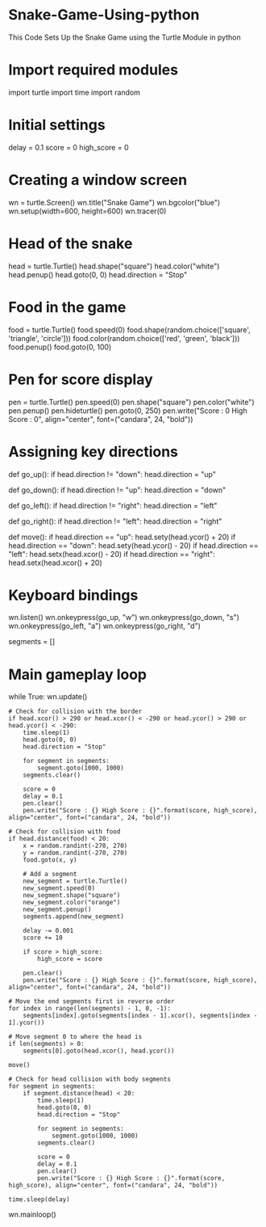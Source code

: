 # Snake-Game-Using-python
This Code Sets Up the Snake Game using the Turtle Module in python  
# Import required modules
import turtle
import time
import random

# Initial settings
delay = 0.1
score = 0
high_score = 0

# Creating a window screen
wn = turtle.Screen()
wn.title("Snake Game")
wn.bgcolor("blue")
wn.setup(width=600, height=600)
wn.tracer(0)

# Head of the snake
head = turtle.Turtle()
head.shape("square")
head.color("white")
head.penup()
head.goto(0, 0)
head.direction = "Stop"

# Food in the game
food = turtle.Turtle()
food.speed(0)
food.shape(random.choice(['square', 'triangle', 'circle']))
food.color(random.choice(['red', 'green', 'black']))
food.penup()
food.goto(0, 100)

# Pen for score display
pen = turtle.Turtle()
pen.speed(0)
pen.shape("square")
pen.color("white")
pen.penup()
pen.hideturtle()
pen.goto(0, 250)
pen.write("Score : 0  High Score : 0", align="center", font=("candara", 24, "bold"))

# Assigning key directions
def go_up():
    if head.direction != "down":
        head.direction = "up"

def go_down():
    if head.direction != "up":
        head.direction = "down"

def go_left():
    if head.direction != "right":
        head.direction = "left"

def go_right():
    if head.direction != "left":
        head.direction = "right"

def move():
    if head.direction == "up":
        head.sety(head.ycor() + 20)
    if head.direction == "down":
        head.sety(head.ycor() - 20)
    if head.direction == "left":
        head.setx(head.xcor() - 20)
    if head.direction == "right":
        head.setx(head.xcor() + 20)

# Keyboard bindings
wn.listen()
wn.onkeypress(go_up, "w")
wn.onkeypress(go_down, "s")
wn.onkeypress(go_left, "a")
wn.onkeypress(go_right, "d")

segments = []

# Main gameplay loop
while True:
    wn.update()

    # Check for collision with the border
    if head.xcor() > 290 or head.xcor() < -290 or head.ycor() > 290 or head.ycor() < -290:
        time.sleep(1)
        head.goto(0, 0)
        head.direction = "Stop"

        for segment in segments:
            segment.goto(1000, 1000)
        segments.clear()

        score = 0
        delay = 0.1
        pen.clear()
        pen.write("Score : {} High Score : {}".format(score, high_score), align="center", font=("candara", 24, "bold"))

    # Check for collision with food
    if head.distance(food) < 20:
        x = random.randint(-270, 270)
        y = random.randint(-270, 270)
        food.goto(x, y)

        # Add a segment
        new_segment = turtle.Turtle()
        new_segment.speed(0)
        new_segment.shape("square")
        new_segment.color("orange")
        new_segment.penup()
        segments.append(new_segment)

        delay -= 0.001
        score += 10

        if score > high_score:
            high_score = score

        pen.clear()
        pen.write("Score : {} High Score : {}".format(score, high_score), align="center", font=("candara", 24, "bold"))

    # Move the end segments first in reverse order
    for index in range(len(segments) - 1, 0, -1):
        segments[index].goto(segments[index - 1].xcor(), segments[index - 1].ycor())

    # Move segment 0 to where the head is
    if len(segments) > 0:
        segments[0].goto(head.xcor(), head.ycor())

    move()

    # Check for head collision with body segments
    for segment in segments:
        if segment.distance(head) < 20:
            time.sleep(1)
            head.goto(0, 0)
            head.direction = "Stop"

            for segment in segments:
                segment.goto(1000, 1000)
            segments.clear()

            score = 0
            delay = 0.1
            pen.clear()
            pen.write("Score : {} High Score : {}".format(score, high_score), align="center", font=("candara", 24, "bold"))

    time.sleep(delay)

wn.mainloop()
